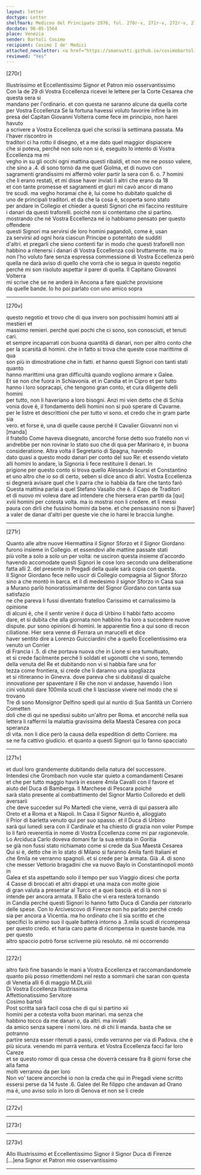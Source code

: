 ```yaml
---
layout: letter
doctype: Letter
shelfmark: Mediceo del Principato 2976, fol. 270r-v, 271r-v, 272r-v, 273r-v
docdate: 06-05-1564
place: Venezia
sender: Bartoli Cosimo
recipient: Cosimo I de' Medici
attached_newsletter: <a href="https://smansutti.github.io/cosimobartoli/texts/2976_105/">2976_105</a>, <a href="https://smansutti.github.io/cosimobartoli/texts/2976_106/">2976_106</a>
reviewed: "Yes"
---
```


[270r]  
  
  
Illustrissimo et Eccellentissimo Signor et Patron mio osservantissimo  
Con la de 29 di Vostra Eccellenza ricevei le lettere per la Corte Cesarea che questa sera si  
mandano per l'ordinario. et con questa ne saranno alcune da quella corte  
per Vostra Eccellenza Se la fortuna havessi voluto favorire infine la im  
presa del Capitan Giovanni Volterra come fece im principio, non harei havuto  
a scrivere a Vostra Eccellenza quel che scrissi la settimana passata. Ma l'haver riscontro in  
traditori ci ha rotto il disegno, et a me dato quel maggior dispiacere  
che si poteva, perché non solo non si è, eseguito lo intento di Vostra Eccellenza ma mi  
vegho in su gli occhi ogni mattina questi ribaldi, et non me ne posso valere,  
che sino a .4. dì sono tornò da me quel Giolma, et di nuovo con  
sagramenti grandissimi mi affermò voler partir la sera con 6. o. 7  homini  
che li erano restati, et mi disse haver inviati li altri che erano da 18  
et con tante promesse et sagramenti et giuri mi cavò ancor di mano  
tre scudi. ma vegho horamai che è, lui come ho dubitato qualche di  
uno de principali traditori. et da che la cosa è, scoperta sono stato  
per andare in Collegio et chieder a questi Signori che mi faccino restituire  
i danari da questi traforelli. poichè non si contentano che si partino.  
mostrando che né Vostra Eccellenza né io habbiamo pensato per questo offendere  
questi Signori ma servirsi de loro homini pagandoli, come è, usan  
za servirsi ad ogni hora ciascun Principe o potentato de sudditi  
d'altri. et pregarli che sieno contenti far in modo che questi traforelli non  
habbino a ritenersi i danari di Vostra Eccellenza così bruttamente. ma io  
non l'ho voluto fare senza espressa commessione di Vostra Eccellenza però  
quella ne darà aviso di quello che vorrà che io segua in questo negotio  
perché mi son risoluto aspettar il parer di quella. Il Capitano Giovanni Volterra  
mi scrive che se ne anderà in Ancona a fare qualche provisione  
da quelle bande. Io ho poi parlato con uno amico sopra  
  
---  

[270v]  
  
  
questo negotio et trovo che di qua invero son pochissimi homini atti al mestieri et  
massimo remieri. perché quei pochi che ci sono, son conosciuti, et tenuti cari.  
et sempre incaparrati con buona quantità di danari, non per altro conto che  
per la scarsità di homini. che in fatto si trova che queste cose marittime di qua  
son più in dimostratione che in fatti. et hanno questi Signori con tanti stati quanto  
hanno marittimi una gran difficultà quando vogliono armare x Galee.  
Et se non che fuora in Schiavonia. et in Candia et in Cipro et per tutto  
hanno i loro sopracapi, che tengono gran conto, et cura diligente delli homini  
per tutto, non li haveriano a loro bisogni. Anzi mi vien detto che di Schia  
vonia dove è, il fondamento delli homini non si può sperare di Cavarne.  
per le listre et descrittioni che per tutto vi sono. et credo che in gram parte sia  
vero. et forse è, una di quelle cause perché il Cavalier Giovanni non vi [manda]  
iI fratello Come haveva disegnato, ancorché forse detto suo fratello non vi  
andrebbe per non rovinar lo stato suo che di qua per Marinaro è, in buona  
consideratione. Altra volta il Segretario di Spagna, havendo  
dato quasi a questo modo danari per conto del suo Re: et essendo vietato  
alli homini lo andare, la Signoria li fece restituire li denari. In  
prigione per questo conto si trova quello Alessando licursi et Constantino  
et uno altro che io so di certo, seben si dice anco di altri. Vostra Eccellenza  
si degnerà avisare quel che li parra che io habbia da fare che tanto farò  
Questa mattina parlai a quel Stefano Vasallo che è. il Capo de Traditori  
et di nuovo mi voleva dare ad intendere che hiersera eran partiti da [qui]  
xviii homini per cotesta volta. ma io mostrai non li credere. et li messi  
paura con dirli che fussino homini da bene. et che pensassino non si [haver]  
a valer de danar d'altri per queste vie che io harei le braccia lunghe.  
  
---  

[271r]  
  
  
Quanto alle altre nuove Hiermattina il Signor Sforzo et il Signor Giordano  
furono insieme in Collegio. et essendovi alle mattine passate stati  
più volte a solo a solo un per volta: ne usciron questa insieme d'accordo  
havendo accomodate questi Signori le cose loro secondo una deliberatione  
fatta alli 2. del presente in Pregadi della quale sarà copia con questa.  
Il Signor Giordano fece nello uscir di Collegio compagnia al Signor Sforzo  
sino a che montò in barca. et il dì medesimo il signor Sforzo in Casa sua  
a Murano parlò honoratissimamente del Signor Giordano con tanta sua satisfazio  
ne che pareva li fussi diventato fratelloo Carissimo et carnalissimo la opinione  
di alcuni è, che il sentir venire il duca di Urbino li habbi fatto accomo  
dare, et si dubita che alla giornata non habbino fra loro a succedere nuove  
dispute. pur sono opinioni di homini. le apparentie fino a qui sono di recon  
ciliatione. Hier sera venne di Ferrara un marucelli et dice  
haver sentito dire a Lorenzo Guicciardini che a quello Eccellentissimo era venuto un Corrier  
di Francia i .5. dì che portava nuova che in Lione si era tumultuato,  
et si crede facilmente perché li soldati et ugonotti che vi sono, temendo  
della venuta del Re et dubitando non vi si habbia fare una for  
tezza come frontiera, si crede che li daranno una spogliazza  
et si ritireranno in Ginevra. dove pareva che si dubitassi di qualche  
innovatione per spaventare il Re che non vi andasse, havendo i lion  
cini volutoli dare 100mila scudi che li lasciasse vivere nel modo che si trovano  
Tre dì sono Monsignor Delfino spedì qui al nuntio di Sua Santità un Corriero Cometten  
doli che di qui ne spedissi subito un'altro per Roma. et ancorché nella sua  
lettera li raffermi la malattia gravissima della Maestà Cesarea con poca speranza  
di vita. non li dice però la causa della espedition di detto Corriere. ma  
se ne fa cattivo giudicio. et quanto a questi Signori qui lo fanno spacciato  
  
---  

[271v]  
  
  
et duol loro grandemente dubitando della natura del successore.  
Intendesi che Grombach non vuole star quieto a comandamenti Cesarei  
et che per tutto maggio havrà in essere 4mila Cavalli con il favore et  
aiuto del Duca di Bamberga. Il Marchese di Pescara poiché  
sarà stato presente al combattimento del Signor Martio Colloredo et delli aversarii  
che deve succeder sul Po Martedì che viene, verrà di qui passerà allo  
Oreto et a Roma et a Napoli. In Casa il Signor Nuntio è, alloggiato  
il Prior di barletta venuto qui per suo spasso. et il Duca di Urbino  
sarà qui lunedì sera con il Cardinale et ha chiesto di grazia non voler Pompe  
Io li farò reverentia in nome di Vostra Eccellenza come mi par ragionevole.  
Lo Arciduca Carlo doveva domani far la sua entrata in Goritia  
se già non fussi stato richiamato come si crede da Sua Maestà Cesarea  
Qui si è, detto che in lo stato di Milano si faranno 4mila fanti Italiani et  
che 6mila ne verranno spagnoli. et si crede per la armata. Già .4. dì sono  
che messer Vettorio bragadini che va nuovo Baylo in Constantinopoli montò in  
Galea et sta aspettando solo il tempo per suo Viaggio dicesi che porta  
4 Casse di broccati et altri drappi et una maza con molte gioie  
di gran valuta a presentar al Turco et a quei bascià. et di là non si  
intende per ancora armata. Il Balio che vi era resterà tornando  
in Candia perché questi Signori lo hanno fatto Duca di Candia per ristorarlo  
delle spese. Con lo Arcivescovo di Firenze non ho parlato perché credo  
sia per ancora a Vicentia. ma ho ordinato che li sia scritto et che  
specifici lo animo suo il quale batterà intorno a .3.mila scudi di ricompensa  
per questo credo. et haria caro parte di ricompensa in queste bande. ma per questo  
altro spaccio potrò forse scriverne più resoluto. nè mi occorrendo  
  
---  

[272r]  
  
  
altro farò fine basando le mani a Vostra Eccellenza et raccomandandomele  
quanto più posso rimettendomi nel resto a sommarii che saran con questa  
di Venetia alli 6 di maggio M.DLxiiii  
Di Vostra Eccellenza Illustrissima  
Affettionatissimo Servitore  
Cosimo bartoli  
Post scritta sarà facil cosa che di qui si partino xii  
homini per a cotesta volta buon marinari. ma senza che  
habbino tocco da me danari o, da altri. ma inviati  
da amico senza sapere i nomi loro. né di chi li manda. basta che se potranno  
partire senza esser ritenuti a passi, credo verranno per via di Padova. che è  
più sicura. venendo mi parrà ventura. et Vostra Eccellenza facci far loro Careze  
et se questo romor di qua cessa che doverrà cessare fra 8 giorni forse che alla fama  
molti verranno da per loro  
Non vo' tacere ancorché io non la creda che qui in Pregadi viene scritto  
essersi perse da 14 fuste .6. Galee del Re filippo che andavan ad Orano  
ma è, uno aviso solo in loro di Genova et non se li crede  
  
---  

[272v]  
  
  
  
---  

[273r]  
  
  
  
---  

[273v]  
  
  
Allo Illustrissimo et Eccellentissimo Signor il Signor Duca di Firenze  
[...]ena Signor et Patron mio osservantissimo  
  
---  

